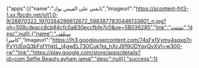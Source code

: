 {"apps":[{"name":"تابعني على الفيس بوك","imageurl":"https://scontent-frt3-1.xx.fbcdn.net/v/t1.0-9/28870322_1970384286612672_5983877830446133801_n.jpg?oh=508cdeacc8cb84cfc0a830eccfbfe7c0&oe=5B036285","link":"تتتتتت","desc":null},{"name":"سيلفي كاميرا","imageurl":"https://lh3.googleusercontent.com/74sFx1Vymy4sqxg7nPxYUEpQ3bFsfYhktL_l4gwEL73OCuk1tq_hXcJ919UDYqvQvXVI=w300-rw","link":"https://play.google.com/store/apps/details?id=com.Selfie.Beauty.ayham.jamal","desc":null}],"success":1}
